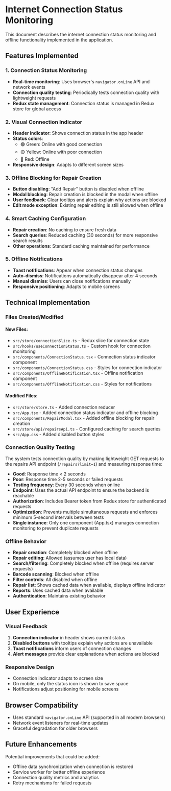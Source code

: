 # Internet Connection Status Monitoring

This document describes the internet connection status monitoring and offline functionality implemented in the application.

## Features Implemented

### 1. Connection Status Monitoring
- **Real-time monitoring**: Uses browser's `navigator.onLine` API and network events
- **Connection quality testing**: Periodically tests connection quality with lightweight requests
- **Redux state management**: Connection status is managed in Redux store for global access

### 2. Visual Connection Indicator
- **Header indicator**: Shows connection status in the app header
- **Status colors**: 
  - 🟢 Green: Online with good connection
  - 🟡 Yellow: Online with poor connection  
  - 🔴 Red: Offline
- **Responsive design**: Adapts to different screen sizes

### 3. Offline Blocking for Repair Creation
- **Button disabling**: "Add Repair" button is disabled when offline
- **Modal blocking**: Repair creation is blocked in the modal when offline
- **User feedback**: Clear tooltips and alerts explain why actions are blocked
- **Edit mode exception**: Existing repair editing is still allowed when offline

### 4. Smart Caching Configuration
- **Repair creation**: No caching to ensure fresh data
- **Search queries**: Reduced caching (30 seconds) for more responsive search results
- **Other operations**: Standard caching maintained for performance

### 5. Offline Notifications
- **Toast notifications**: Appear when connection status changes
- **Auto-dismiss**: Notifications automatically disappear after 4 seconds
- **Manual dismiss**: Users can close notifications manually
- **Responsive positioning**: Adapts to mobile screens

## Technical Implementation

### Files Created/Modified

#### New Files:
- `src/store/connectionSlice.ts` - Redux slice for connection state
- `src/hooks/useConnectionStatus.ts` - Custom hook for connection monitoring
- `src/components/ConnectionStatus.tsx` - Connection status indicator component
- `src/components/ConnectionStatus.css` - Styles for connection indicator
- `src/components/OfflineNotification.tsx` - Offline notification component
- `src/components/OfflineNotification.css` - Styles for notifications

#### Modified Files:
- `src/store/store.ts` - Added connection reducer
- `src/App.tsx` - Added connection status indicator and offline blocking
- `src/components/RepairModal.tsx` - Added offline blocking for repair creation
- `src/store/api/repairsApi.ts` - Configured caching for search queries
- `src/App.css` - Added disabled button styles

### Connection Quality Testing
The system tests connection quality by making lightweight GET requests to the repairs API endpoint (`/repairs?limit=1`) and measuring response time:
- **Good**: Response time < 2 seconds
- **Poor**: Response time 2-5 seconds or failed requests
- **Testing frequency**: Every 30 seconds when online
- **Endpoint**: Uses the actual API endpoint to ensure the backend is reachable
- **Authorization**: Includes Bearer token from Redux store for authenticated requests
- **Optimization**: Prevents multiple simultaneous requests and enforces minimum 5-second intervals between tests
- **Single instance**: Only one component (App.tsx) manages connection monitoring to prevent duplicate requests

### Offline Behavior
- **Repair creation**: Completely blocked when offline
- **Repair editing**: Allowed (assumes user has local data)
- **Search/filtering**: Completely blocked when offline (requires server requests)
- **Barcode scanning**: Blocked when offline
- **Filter controls**: All disabled when offline
- **Repair list**: Shows cached data when available, displays offline indicator
- **Reports**: Uses cached data when available
- **Authentication**: Maintains existing behavior

## User Experience

### Visual Feedback
1. **Connection indicator** in header shows current status
2. **Disabled buttons** with tooltips explain why actions are unavailable
3. **Toast notifications** inform users of connection changes
4. **Alert messages** provide clear explanations when actions are blocked

### Responsive Design
- Connection indicator adapts to screen size
- On mobile, only the status icon is shown to save space
- Notifications adjust positioning for mobile screens

## Browser Compatibility
- Uses standard `navigator.onLine` API (supported in all modern browsers)
- Network event listeners for real-time updates
- Graceful degradation for older browsers

## Future Enhancements
Potential improvements that could be added:
- Offline data synchronization when connection is restored
- Service worker for better offline experience
- Connection quality metrics and analytics
- Retry mechanisms for failed requests

